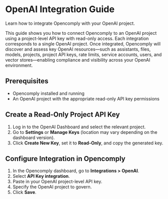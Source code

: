 # OpenAI Integration Guide

Learn how to integrate Opencomply with your OpenAI project.

This guide shows you how to connect Opencomply to an OpenAI project using a project-level API key with read-only access. Each integration corresponds to a single OpenAI project. Once integrated, Opencomply will discover and assess key OpenAI resources—such as assistants, files, models, projects, project API keys, rate limits, service accounts, users, and vector stores—enabling compliance and visibility across your OpenAI environment.

## Prerequisites
- Opencomply installed and running
- An OpenAI project with the appropriate read-only API key permissions

## Create a Read-Only Project API Key

1. Log in to the OpenAI Dashboard and select the relevant project.
2. Go to **Settings** or **Manage Keys** (location may vary depending on the dashboard version).
3. Click **Create New Key**, set it to **Read-Only**, and copy the generated key.

## Configure Integration in Opencomply

1. In the Opencomply dashboard, go to **Integrations > OpenAI**.
2. Select **API Key integration**.
3. Paste in your OpenAI project-level API key.
4. Specify the OpenAI project to govern.
5. Click **Save**.